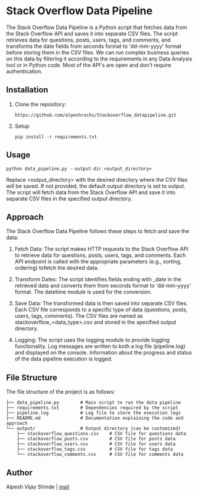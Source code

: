 # Stack Overflow Data Pipeline

The Stack Overflow Data Pipeline is a Python script that fetches data from the Stack Overflow API and saves it into separate CSV files. The script retrieves data for questions, posts, users, tags, and comments, and transforms the date fields from seconds format to 'dd-mm-yyyy' format before storing them in the CSV files.
We can run complex business queries on this data by filtering it according to the requirements in any Data Analysis tool or in Python code.
Most of the API's are open and don't require authentication.
## Installation

1. Clone the repository:

   ```shell
   https://github.com/alpeshrocks/Stackoverflow_datapipeline.git
   ```
2. Setup
    ```shell
    pip install -r requirements.txt
   ```
## Usage

    python data_pipeline.py --output-dir <output_directory>

 Replace <output_directory> with the desired directory where the CSV files will be saved.
 If not provided, the default output directory is set to output.
 The script will fetch data from the Stack Overflow API and save it into separate CSV files in the specified output directory.

## Approach
The Stack Overflow Data Pipeline follows these steps to fetch and save the data:

1. Fetch Data: The script makes HTTP requests to the Stack Overflow API to retrieve data for questions, posts, users, tags, and comments. Each API endpoint is called with the appropriate parameters (e.g., sorting, ordering) tofetch the desired data.

2. Transform Dates: The script identifies fields ending with _date in the retrieved data and converts them from seconds format to 'dd-mm-yyyy' format. The datetime module is used for the conversion.

3. Save Data: The transformed data is then saved into separate CSV files. Each CSV file corresponds to a specific type of data (questions, posts, users, tags, comments). The CSV files are named as stackoverflow_<data_type>.csv and stored in the specified output directory.

4. Logging: The script uses the logging module to provide logging functionality. Log messages are written to both a log file (pipeline.log) and displayed on the console. Information about the progress and status of the data pipeline execution is logged.

## File Structure
The file structure of the project is as follows:
```
├── data_pipeline.py        # Main script to run the data pipeline
├── requirements.txt        # Dependencies required by the script
├── pipeline.log            # Log file to store the execution logs
├── README.md               # Documentation explaining the code and approach
└── output/                 # Output directory (can be customized)
    ├── stackoverflow_questions.csv    # CSV file for questions data
    ├── stackoverflow_posts.csv        # CSV file for posts data
    ├── stackoverflow_users.csv        # CSV file for users data
    ├── stackoverflow_tags.csv         # CSV file for tags data
    └── stackoverflow_comments.csv     # CSV file for comments data
```
## Author
Alpesh Vijay Shinde | [mail](alpeshshinde29@gmail.com)
